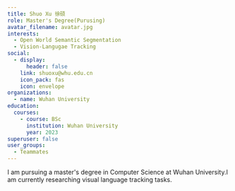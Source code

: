 ```yaml
---
title: Shuo Xu 徐硕
role: Master's Degree(Purusing)
avatar_filename: avatar.jpg
interests:
  - Open World Semantic Segmentation
  - Vision-Langugae Tracking
social:
  - display:
      header: false
    link: shuoxu@whu.edu.cn
    icon_pack: fas
    icon: envelope
organizations:
  - name: Wuhan University
education:
  courses:
    - course: BSc
      institution: Wuhan University
      year: 2023
superuser: false
user_groups:
  - Teammates
---
```

<!--StartFragment-->

I am pursuing a master's degree in Computer Science at Wuhan University.I am currently researching visual language tracking tasks.

<!--EndFragment-->